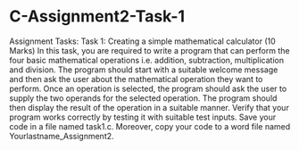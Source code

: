 # C-Assignment2-Task-1


Assignment Tasks:
Task 1: Creating a simple mathematical calculator (10 Marks)
In this task, you are required to write a program that can perform the four basic mathematical operations i.e. addition, subtraction, multiplication and division. The program should start with a suitable welcome message and then ask the user about the mathematical operation they want to perform. Once an operation is selected, the program should ask the user to supply the two operands for the selected operation. The program
should then display the result of the operation in a suitable manner. Verify that your program works correctly by testing it with suitable test inputs. Save your code in a file named task1.c. Moreover, copy your code to a word file named Yourlastname_Assignment2.
